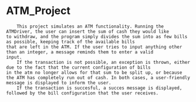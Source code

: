 # ATM_Project
		This project simulates an ATM functionality. Running the ATMDriver, the user can insert the sum of cash they would like 
	to withdraw, and the program simply divides the sum into as few bills as possible, keeping track of the available bills
	that are left in the ATM. If the user tries to input anything other than an integer, a message reminds them to enter a valid
	input.
		If the transaction is not possible, an exception is thrown, either due to the fact that the current configuration of bills
	in the atm no longer allows for that sum to be split up, or because the ATM has completely run out of cash. In both cases, a user-friendly
	message is displayed to inform the user. 
		If the transaction is succesful, a succes message is displayed, followed by the bill configuration that the user receives.
